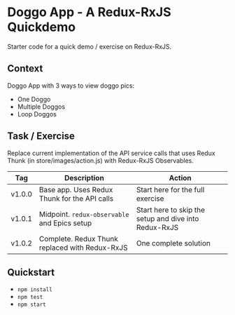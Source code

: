 # Doggo App - A Redux-RxJS Quickdemo

Starter code for a quick demo / exercise on Redux-RxJS.

## Context

Doggo App with 3 ways to view doggo pics:

- One Doggo
- Multiple Doggos
- Loop Doggos

## Task / Exercise

Replace current implementation of the API service calls that uses Redux Thunk (in store/images/action.js) with Redux-RxJS Observables.

| Tag    | Description                                    | Action                                                |
| ------ | ---------------------------------------------- | ----------------------------------------------------- |
| v1.0.0 | Base app. Uses Redux Thunk for the API calls   | Start here for the full exercise                      |
| v1.0.1 | Midpoint. `redux-observable` and Epics setup   | Start here to skip the setup and dive into Redux-RxJS |
| v1.0.2 | Complete. Redux Thunk replaced with Redux-RxJS | One complete solution                                 |

## Quickstart

- `npm install`
- `npm test`
- `npm start`
